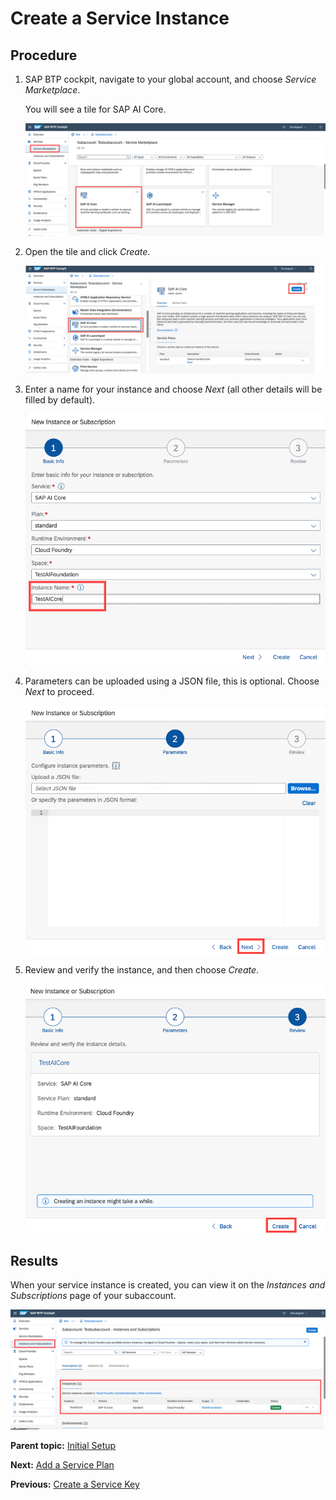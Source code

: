 <!-- loio34761f9ae9a2432c99f9a1e4d6798416 -->

# Create a Service Instance



## Procedure

1.  SAP BTP cockpit, navigate to your global account, and choose *Service Marketplace*.

    You will see a tile for SAP AI Core.

    ![](images/SAP_AI_Core_Tile_on_Service_Marketplace_c6346e1.png) 

2.  Open the tile and click *Create*.

    ![](images/Image_SAP_AI_Core_provisioning_create_ee8c247.png)

3.  Enter a name for your instance and choose *Next* \(all other details will be filled by default\).

    ![](images/Create_Instance_720c94d.png)

4.  Parameters can be uploaded using a JSON file, this is optional. Choose *Next* to proceed.

    ![](images/Configure_Parameters_a1fe56a.png)

5.  Review and verify the instance, and then choose *Create*.

    ![](images/Create_Instance_751beca.png)




<a name="loio34761f9ae9a2432c99f9a1e4d6798416__result_x5m_5tq_sqb"/>

## Results

When your service instance is created, you can view it on the *Instances and Subscriptions* page of your subaccount.

![](images/Instances_and_Subscriptions_Page_e198958.png)

**Parent topic:** [Initial Setup](initial-setup-38c4599.md "You provision SAP AI Core from the SAP BTP cockpit in SAP Business Technology Platform. After provisioning, you will have your service key, which provides URLs and credentials for accessing the SAP AI Core instance through SAP AI Launchpad Postman, or curl.")

**Next:** [Add a Service Plan](add-a-service-plan-86002d9.md "")

**Previous:** [Create a Service Key](create-a-service-key-7323ff4.md "")

